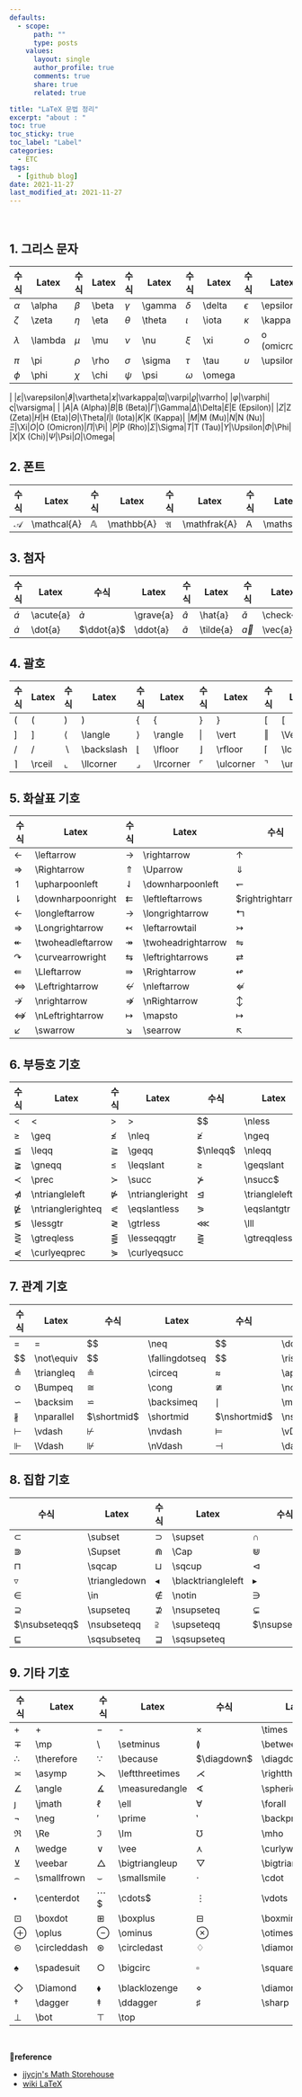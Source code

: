 ```yaml
---
defaults:
  - scope:
      path: ""
      type: posts
    values:
      layout: single
      author_profile: true
      comments: true
      share: true
      related: true

title: "LaTeX 문법 정리"
excerpt: "about : "
toc: true
toc_sticky: true
toc_label: "Label"
categories:
  - ETC
tags:
  - [github blog]
date: 2021-11-27
last_modified_at: 2021-11-27
---
```

<br>

## 1. 그리스 문자

|수식|Latex|수식|Latex|수식|Latex|수식|Latex|수식|Latex|
|---|---|---|---|---|---|---|---|---|---|
|$\alpha$|\alpha|$\beta$|\beta|$\gamma$|\gamma|$\delta$|\delta|$\epsilon$|\epsilon|
|$\zeta$|\zeta|$\eta$|\eta|$\theta$|\theta|$\iota$|\iota|$\kappa$|\kappa|
|$\lambda$|\lambda|$\mu$|\mu|$\nu$|\nu|$\xi$|\xi|$o$|o (omicron)|
|$\pi$|\pi|$\rho$|\rho|$\sigma$|\sigma|$\tau$|\tau|$\upsilon$|\upsilon|
|$\phi$|\phi|$\chi$|\chi|$\psi$|\psi|$\omega$|\omega|||
|
|$\varepsilon$|\varepsilon|$\vartheta$|\vartheta|$\varkappa$|\varkappa|$\varpi$|\varpi|$\varrho$|\varrho|
|$\varphi$|\varphi|$\varsigma$|\varsigma|
|
|$A$|A (Alpha)|$B$|B (Beta)|$\Gamma$|\Gamma|$\Delta$|\Delta|$E$|E (Epsilon)|
|$Z$|Z (Zeta)|$H$|H (Eta)|$\Theta$|\Theta|$I$|I (Iota)|$K$|K (Kappa)|
|$M$|M (Mu)|$N$|N (Nu)|$\Xi$|\Xi|$O$|O (Omicron)|$\Pi$|\Pi|
|$P$|P (Rho)|$\Sigma$|\Sigma|$T$|T (Tau)|$\Upsilon$|\Upsilon|$\Phi$|\Phi|
|$X$|X (Chi)|$\Psi$|\Psi|$\Omega$|\Omega|

## 2. 폰트

|수식|Latex|수식|Latex|수식|Latex|수식|Latex|수식|Latex|
|---|---|---|---|---|---|---|---|---|---|
|$\mathcal{A}$|\mathcal{A}|$\mathbb{A}$|\mathbb{A}|$\mathfrak{A}$|\mathfrak{A}|$\mathsf{A}$|\mathsf{A}|$\mathbf{A}$|\mathbf{A}|

## 3. 첨자

|수식|Latex|수식|Latex|수식|Latex|수식|Latex|수식|Latex|
|---|---|---|---|---|---|---|---|---|---|
|$\acute{a}$|\acute{a}|$\grave{a}$|\grave{a}|$\hat{a}$|\hat{a}|$\check{a}$|\check{a}|$\bar{a}$|\bar{a}|
|$\dot{a}$|\dot{a}|$\ddot{a}$|\ddot{a}|$\tilde{a}$|\tilde{a}|$\vec{a}$|\vec{a}|$\breve{a}$|\breve{a}|
 

## 4. 괄호

|수식|Latex|수식|Latex|수식|Latex|수식|Latex|수식|Latex|
|---|---|---|---|---|---|---|---|---|---|
|$($|(|$)$|)|$\{$|\{|$\}$|}|$[$|[|
|$]$|]|$\langle$|\langle|$\rangle$|\rangle|$\vert$|\vert|$\Vert$|\Vert|
|$/$|/|$\backslash$|\backslash|$\lfloor$|\lfloor|$\rfloor$|\rfloor|$\lceil$|\lceil|
|$\rceil$|\rceil|$\llcorner$|\llcorner|$\lrcorner$|\lrcorner|$\ulcorner$|\ulcorner|$\urcorner$|\urcorner|


## 5. 화살표 기호

|수식|Latex|수식|Latex|수식|Latex|수식|Latex|수식|Latex|
|---|---|---|---|---|---|---|---|---|---|
|$\leftarrow$|\leftarrow|$\rightarrow$|\rightarrow|$\uparrow$|\uparrow|$\downarrow$|\downarrow|$\Leftarrow$|\Leftarrow|
|$\Rightarrow$|\Rightarrow|$\Uparrow$|\Uparrow|$\Downarrow$|\Downarrow|$\leftharpoonup$|\leftharpoonup|$\rightharpoonup$|\rightharpoonup|  
|$\upharpoonleft$|\upharpoonleft|$\downharpoonleft$|\downharpoonleft|$\leftharpoondown$|\leftharpoondown|$\rightharpoondown$|\rightharpoondown|$\upharpoonright$|\upharpoonright|
|$\downharpoonright$|\downharpoonright|$\leftleftarrows$|\leftleftarrows|$rightrightarrows\$|\rightrightarrows|$\upuparrows$|\upuparrows|$\downdownarrows$|\downdownarrows|
|$\longleftarrow$|\longleftarrow|$\longrightarrow$|\longrightarrow|$\Lsh$|\Lsh|$\Rsh$|\Rsh|$\Longleftarrow$|\Longleftarrow|
|$\Longrightarrow$|\Longrightarrow|$\leftarrowtail$|\leftarrowtail|$\rightarrowtail$|\rightarrowtail|$\hookleftarrow$|\hookleftarrow|$\hookrightarrow$|\hookrightarrow|
|$\twoheadleftarrow$|\twoheadleftarrow|$\twoheadrightarrow$|\twoheadrightarrow|$\leftrightharpoons$|\leftrightharpoons|$\rightleftharpoons$|\rightleftharpoons|$\curvearrowleft$|\curvearrowleft|
|$\curvearrowright$|\curvearrowright|$\leftrightarrows$|\leftrightarrows|$\rightleftarrows$|\rightleftarrows|$\circlearrowleft$|\circlearrowleft|$\circlearrowright$|\circlearrowright|
|$\Lleftarrow$|\Lleftarrow|$\Rrightarrow$|\Rrightarrow|$\looparrowleft$|\looparrowleft|$\looparrowright$|\looparrowright|$\leftrightarrow$|\leftrightarrow|
|$\Leftrightarrow$|\Leftrightarrow|$\nleftarrow$|\nleftarrow|$\nLeftarrow$|\nLeftarrow|$\longleftrightarrow$|\longleftrightarrow|$\Longleftrightarrow$|\Longleftrightarrow|
|$\nrightarrow$|\nrightarrow|$\nRightarrow$|\nRightarrow|$\updownarrow$|\updownarrow|$\Updownarrow$|\Updownarrow|$\nleftrightarrow$|\nleftrightarrow|
|$\nLeftrightarrow$|\nLeftrightarrow|$\mapsto$|\mapsto |$\longmapsto$|\longmapsto |$\rightsquigarrow$|\rightsquigarrow |$\leftrightsquigarrow$|\leftrightsquigarrow|
|$\swarrow$|\swarrow|$\searrow$|\searrow|$\nwarrow$|\nwarrow|$\nearrow$|\nearrow|


  
## 6. 부등호 기호

|수식|Latex|수식|Latex|수식|Latex|수식|Latex|수식|Latex|
|---|---|---|---|---|---|---|---|---|---|
|$<$|<|$>$|>|$\$|\nless|$\$|\ngtr|$\$|\leq|
|$\geq$|\geq|$\nleq$|\nleq|$\ngeq$|\ngeq|$\lneq$|\lneq|$\gneq$|\gneq|
|$\leqq$|\leqq|$\geqq$|\geqq|$\nleqq$|\nleqq|$\ngeqq$|\ngeqq|$\nleqq$|\nleqq|
|$\gneqq$|\gneqq|$\leqslant$|\leqslant|$\geqslant$|\geqslant|$\nleqslant$|\nleqslant|$\ngeqslant$|\ngeqslant|
|$\prec$|\prec|$\succ$|\succ|$\nsucc$|\nsucc$|$\vartriangleleft$|\vartriangleleft|$\vartriangleright$|\vartriangleright|
|$\ntriangleleft$|\ntriangleleft|$\ntriangleright$|\ntriangleright|$\trianglelefteq$|\trianglelefteq|$\trianglerighteq$|\trianglerighteq|$\ntrianglelefteq$|\ntrianglelefteq|
|$\ntrianglerighteq$|\ntrianglerighteq|$\eqslantless$|\eqslantless|$\eqslantgtr$|\eqslantgtr|$\ll$|\ll|$\gg$|\gg|
|$\lessgtr$|\lessgtr|$\gtrless$|\gtrless|$\lll$|\lll|$\ggg$|\ggg|$\lesseqgtr$|\lesseqgtr|
|$\gtreqless$|\gtreqless|$\lesseqqgtr$|\lesseqqgtr|$\gtreqqless$|\gtreqqless|$\preccurlyeq$|\preccurlyeq|$\succcurlyeq$|\succcurlyeq|
|$\curlyeqprec$|\curlyeqprec|$\curlyeqsucc$|\curlyeqsucc|



## 7. 관계 기호

|수식|Latex|수식|Latex|수식|Latex|수식|Latex|수식|Latex|
|---|---|---|---|---|---|---|---|---|---|
|$=$|=|$\$|\neq|$\$|\doteq|$\$|\doteqdot|$\$|\equiv|
|$\$|\not\equiv|$\$|\fallingdotseq|$\$|\risingdotseq|$\sim$|\sim|$\nsim$|\nsim|
|$\triangleq$|\triangleq|$\circeq$|\circeq|$\approx$|\approx|$\not\approx$|\not\approx|$\bumpeq$|\bumpeq|
|$\Bumpeq$|\Bumpeq|$\cong$|\cong|$\ncong$|\ncong|$\simeq$|\simeq|$\approxeq$|\approxeq|
|$\backsim$|\backsim|$\backsimeq$|\backsimeq|$\mid$|\mid|$\nmid$|\nmid|$\parallel$|\parallel|
|$\nparallel$|\nparallel|$\shortmid$|\shortmid|$\nshortmid$|\nshortmid|$\shortparallel$|\shortparallel|$\nshortparallel$|\nshortparallel|
|$\vdash$|\vdash|$\nvdash$|\nvdash|$\vDash$|\vDash|$\nvDash$|\nvDash|$\nVdash$|\nVdash|
|$\Vdash$|\Vdash|$\nVdash$|\nVdash|$\dashv$|\dashv|$\Vvdash$|\Vvdash|

## 8. 집합 기호

|수식|Latex|수식|Latex|수식|Latex|수식|Latex|수식|Latex|
|---|---|---|---|---|---|---|---|---|---|
|$\subset$|\subset|$\supset$|\supset|$\cap$|\cap|$\cup$|\cup|$\Subset$|\Subset|
|$\Supset$|\Supset|$\Cap$|\Cap|$\Cup$|\Cup|$\sqsubset$|\sqsubset|$\sqsupset$|\sqsupset|
|$\sqcap$|\sqcap|$\sqcup$|\sqcup|$\triangleleft$|\triangleleft|$\triangleright$|\triangleright|$\vartriangle$|\vartriangle|
|$\triangledown$|\triangledown|$\blacktriangleleft$|\blacktriangleleft|$\blacktriangleright$|\blacktriangleright|$\blacktriangle$|\blacktriangle|$\blacktriangledown$|\blacktriangledown|
|$\in$|\in|$\notin$|\notin|$\ni$|\ni|$\subseteq$|\subseteq|$\nsubseteq$|\nsubseteq|
|$\supseteq$|\supseteq|$\nsupseteq$|\nsupseteq|$\subsetneq$|\subsetneq|$\supsetneq$|\supsetneq|$\subseteqq$|\subseteqq|
|$\nsubseteqq$|\nsubseteqq|$\supseteqq$|\supseteqq|$\nsupseteqq$|\nsupseteqq|$\subsetneqq$|\subsetneqq|$\supsetneqq$|\supsetneqq|
|$\sqsubseteq$|\sqsubseteq|$\sqsupseteq$|\sqsupseteq|

## 9. 기타 기호

|수식|Latex|수식|Latex|수식|Latex|수식|Latex|수식|Latex|
|---|---|---|---|---|---|---|---|---|---|
|$+$|+|$-$|-|$\times$|\times|$\div$|\div|$\pm$|\pm|
|$\mp$|\mp|$\setminus$|\setminus|$\between$|\between|$\infty$|\infty|$\propto$|\propto|
|$\therefore$|\therefore|$\because$|\because|$\diagdown$|\diagdown|$\diagup$|\diagup|$\wr$|\wr|
|$\asymp$|\asymp|$\leftthreetimes$|\leftthreetimes|$\rightthreetimes$|\rightthreetimes|$\ltimes$|\ltimes|$\rtimes$|\rtimes|
|$\angle$|\angle|$\measuredangle$|\measuredangle|$\sphericalangle$|\sphericalangle|$\aleph$|\aleph|$\imath$|\imath|
|$\jmath$|\jmath|$\ell$|\ell|$\forall$|\forall|$\exists$|\exists|$\nexists$|\nexists|
|$\neg$|\neg|$\prime$|\prime|$\backprime$|\backprime|$\partial$|\partial|$\emptyset$|\emptyset|
|$\Re$|\Re|$\Im$|\Im|$\mho$|\mho|$\copyright$|\copyright|$\LaTeX$|\LaTeX|
|$\wedge$|\wedge|$\vee$|\vee|$\curlywedge$|\curlywedge|$\curlyvee$|\curlyvee|$\barwedge$|\barwedge|
|$\veebar$|\veebar|$\bigtriangleup$|\bigtriangleup|$\bigtriangledown$|\bigtriangledown|$\frown$|\frown|$\smile$|\smile|
|$\smallfrown$|\smallfrown|$\smallsmile$|\smallsmile|$\cdot$|\cdot|$\circ$|\circ|$\bullet$$|\bullet$|
|$\centerdot$|\centerdot|$\cdots$$|\cdots$|$\vdots$|\vdots|$\ddots$|\ddots|$\ldots$|\ldots|
|$\boxdot$|\boxdot|$\boxplus$|\boxplus|$\boxminus$|\boxminus|$\boxtimes$|\boxtimes|$\odot$|\odot|
|$\oplus$|\oplus|$\ominus$|\ominus|$\otimes$|\otimes|$\oslash$|\oslash|$\circledcirc$|\circledcirc|
|$\circleddash$|\circleddash|$\circledast$|\circledast|$\diamondsuit$|\diamondsuit|$\clubsuit$|\clubsuit|$\heartsuit$|\heartsuit|
|$\spadesuit$|\spadesuit|$\bigcirc$|\bigcirc|$\square$|\square|$\Box $|\Box |$\lozenge $|\lozenge |
|$\Diamond$|\Diamond|$\blacklozenge$|\blacklozenge|$\diamond$|\diamond|$\ast$|\ast|$\star$|\star|
|$\dagger$|\dagger|$\ddagger$|\ddagger|$\sharp$|\sharp|$\flat$|\flat|$\natural$|\natural|
|$\bot$|\bot|$\top$|\top|

<br>


**📌reference**
- [jjycjn's Math Storehouse](https://jjycjnmath.tistory.com/117)
- [wiki LaTeX](https://en.wikibooks.org/wiki/LaTeX/Mathematics)